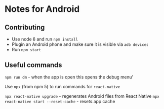 # Notes for Android

## Contributing

* Use node 8 and run `npm install`
* Plugin an Android phone and make sure it is visible via `adb devices`
* Run `npm start`

## Useful commands

`npm run dm` - when the app is open this opens the debug menu'

Use `npx` (from npm 5) to run commands for `react-native`

`npx react-native upgrade` - regenerates Android files from React Native
`npx react-native start --reset-cache` - resets app cache
